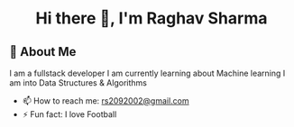 <h1 align="center"> Hi there 👋, I'm Raghav Sharma </h1>


## 🚀 About Me
I am a fullstack developer 
I am currently learning about Machine learning
I am into Data Structures & Algorithms


- 📫 How to reach me: rs2092002@gmail.com
- ⚡ Fun fact: I love Football 

<!--

- 🔭 I’m currently working on 

- 👯 I’m looking to collaborate on ...
- 🤔 I’m looking for help with ...


- 😄 Pronouns: ...

-->
